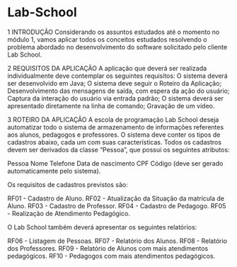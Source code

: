 # Lab-School

1 INTRODUÇÃO
Considerando os assuntos estudados até o momento no módulo 1, vamos aplicar todos os conceitos estudados resolvendo o problema abordado no desenvolvimento do software solicitado pelo cliente Lab School.

2 REQUISITOS DA APLICAÇÃO
A aplicação que deverá ser realizada individualmente deve contemplar os seguintes requisitos:
O sistema deverá ser desenvolvido em Java;
O sistema deve seguir o Roteiro da Aplicação;
Desenvolvimento das mensagens de saída, com espera da ação do usuário;
Captura da interação do usuário via entrada padrão;
O sistema deverá ser apresentado diretamente na linha de comando;
Gravação de um vídeo.

3 ROTEIRO DA APLICAÇÃO
A escola de programação Lab School deseja automatizar todo o sistema de armazenamento de informações referentes aos alunos, pedagogos e professores. 
O sistema deve conter os tipos de cadastros abaixo, cada um com suas características. 
Todos os cadastros devem ser derivados da classe “Pessoa”, que possui os seguintes atributos:

Pessoa
Nome
Telefone
Data de nascimento
CPF
Código  (deve ser gerado automaticamente pelo sistema).

Os requisitos de cadastros previstos são:

RF01 - Cadastro de Aluno.
RF02 - Atualização da Situação da matrícula de Aluno.
RF03 - Cadastro de Professor.
RF04 - Cadastro de Pedagogo.
RF05 - Realização de Atendimento Pedagógico.

O Lab School também deverá apresentar os seguintes relatórios:

RF06 - Listagem de Pessoas. 
RF07 - Relatório dos Alunos. 
RF08 - Relatório dos Professores.
RF09 - Relatório de Alunos com mais atendimentos pedagógicos.
RF10 - Pedagogos com mais atendimentos pedagógicos.
 

